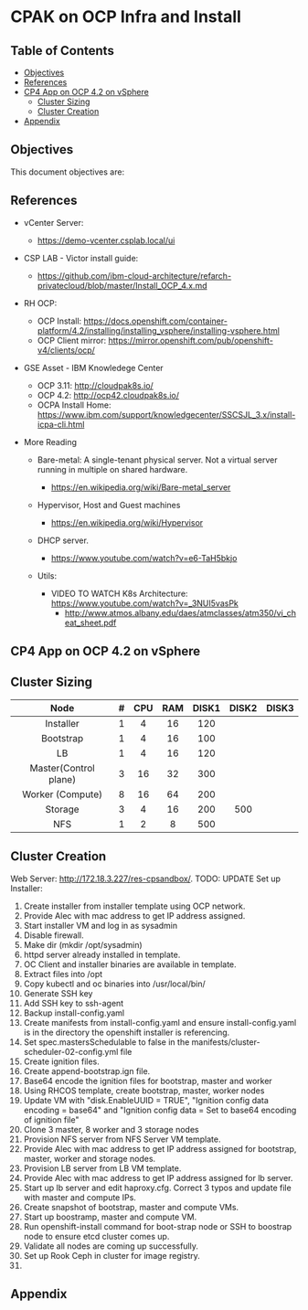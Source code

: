 # CPAK on OCP Infra and Install<!-- omit in toc -->

## Table of Contents <!-- omit in toc -->
- [Objectives](#objective)
- [References](#references)
- [CP4 App on OCP 4.2 on vSphere](#icpa-ocp42-vsphere)
  - [Cluster Sizing](#icpa-cluser-sizing)
  - [Cluster Creation](#icpa-cluster-creation)
- [Appendix](#appendix)


## Objectives

This document objectives are:

## References

- vCenter Server:
  - https://demo-vcenter.csplab.local/ui
- CSP LAB -  Victor install guide:
  - <https://github.com/ibm-cloud-architecture/refarch-privatecloud/blob/master/Install_OCP_4.x.md>
- RH OCP:
  - OCP Install: <https://docs.openshift.com/container-platform/4.2/installing/installing_vsphere/installing-vsphere.html>
  - OCP Client mirror: <https://mirror.openshift.com/pub/openshift-v4/clients/ocp/>
- GSE Asset - IBM Knowledege Center
  - OCP 3.11: http://cloudpak8s.io/
  - OCP 4.2:  http://ocp42.cloudpak8s.io/
  - OCPA Install Home: https://www.ibm.com/support/knowledgecenter/SSCSJL_3.x/install-icpa-cli.html

- More Reading
  - Bare-metal: A single-tenant physical server. Not a virtual server running in multiple on shared hardware. 
    - <https://en.wikipedia.org/wiki/Bare-metal_server>
  - Hypervisor, Host and Guest machines
    - <https://en.wikipedia.org/wiki/Hypervisor>
  - DHCP server.
    - <https://www.youtube.com/watch?v=e6-TaH5bkjo>
    
  - Utils:
    - VIDEO TO WATCH K8s Architecture: https://www.youtube.com/watch?v=_3NUI5vasPk
      - <http://www.atmos.albany.edu/daes/atmclasses/atm350/vi_cheat_sheet.pdf>

## CP4 App on OCP 4.2 on vSphere

## Cluster Sizing

**Node**|**#**|**CPU**|**RAM**|**DISK1**|**DISK2**|**DISK3**
:-----:|:-----:|:-----:|:-----:|:-----:|:-----:|:-----:
Installer|1|4|16|120||
Bootstrap|1|4|16|100||
LB|1|4|16|120||
Master(Control plane) |3|16|32|300||
Worker (Compute) |8|16|64|200||
Storage|3|4|16|200|500|
NFS|1|2|8|500||

## Cluster Creation
Web Server: http://172.18.3.227/res-cpsandbox/. TODO: UPDATE
Set up Installer: 
1. Create installer from installer template using OCP network.
2. Provide Alec with mac address to get IP address assigned.
3. Start installer VM and log in as sysadmin
4. Disable firewall. 
5. Make dir (mkdir /opt/sysadmin)
6. httpd server already installed in template. 
7. OC Client and installer binaries are available in template. 
8. Extract files into /opt
9. Copy kubectl and oc binaries into /usr/local/bin/
10. Generate SSH key
11. Add SSH key to ssh-agent
12. Backup install-config.yaml
13. Create manifests from install-config.yaml and ensure install-config.yaml is in the directory the openshift installer is referencing.
14. Set spec.mastersSchedulable to false in the manifests/cluster-scheduler-02-config.yml file
15. Create ignition files.
16. Create append-bootstrap.ign file. 
17. Base64 encode the ignition files for bootstrap, master and worker
18. Using RHCOS template, create bootstrap, master, worker nodes
19. Update VM with "disk.EnableUUID = TRUE", "Ignition config data encoding = base64" and "Ignition config data = Set to base64 encoding of ignition file"
20. Clone 3 master, 8 worker and 3 storage nodes 
21. Provision NFS server from NFS Server VM template.
22. Provide Alec with mac address to get IP address assigned for bootstrap, master, worker and storage nodes. 
23. Provision LB server from LB VM template.
24. Provide Alec with mac address to get IP address assigned for lb server. 
25. Start up lb server and edit haproxy.cfg.  Correct 3 typos and update file with master and compute IPs.
26. Create snapshot of bootstrap, master and compute VMs.
27. Start up boostramp, master and compute VM.
28. Run openshift-install command for boot-strap node or SSH to boostrap node to ensure etcd cluster comes up. 
29. Validate all nodes are coming up successfully. 
30. Set up Rook Ceph in cluster for image registry. 
31.

## Appendix
